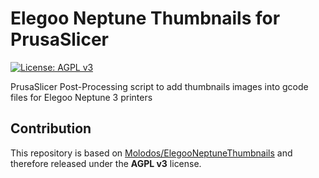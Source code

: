 # Elegoo Neptune Thumbnails for PrusaSlicer

[![License: AGPL v3](https://img.shields.io/badge/License-AGPL%20v3-blue.svg)](https://www.gnu.org/licenses/agpl-3.0)

PrusaSlicer Post-Processing script to add thumbnails images into gcode files for Elegoo Neptune 3 printers

## Contribution

This repository is based on [Molodos/ElegooNeptuneThumbnails](https://github.com/Molodos/ElegooNeptuneThumbnails) and therefore
released under the **AGPL v3** license.

